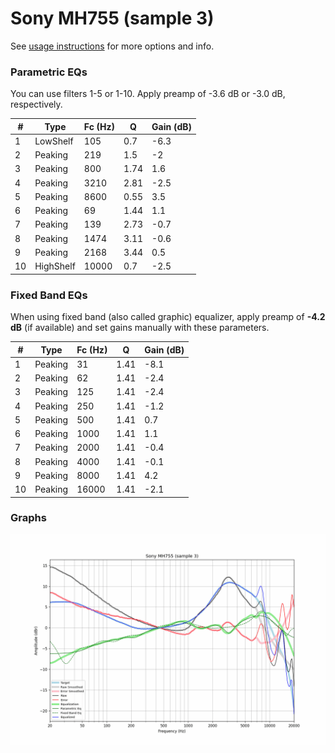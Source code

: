 # Sony MH755 (sample 3)
See [usage instructions](https://github.com/jaakkopasanen/AutoEq#usage) for more options and info.

### Parametric EQs
You can use filters 1-5 or 1-10. Apply preamp of -3.6 dB or -3.0 dB, respectively.

|   # | Type      |   Fc (Hz) |    Q |   Gain (dB) |
|-----|-----------|-----------|------|-------------|
|   1 | LowShelf  |       105 | 0.7  |        -6.3 |
|   2 | Peaking   |       219 | 1.5  |        -2   |
|   3 | Peaking   |       800 | 1.74 |         1.6 |
|   4 | Peaking   |      3210 | 2.81 |        -2.5 |
|   5 | Peaking   |      8600 | 0.55 |         3.5 |
|   6 | Peaking   |        69 | 1.44 |         1.1 |
|   7 | Peaking   |       139 | 2.73 |        -0.7 |
|   8 | Peaking   |      1474 | 3.11 |        -0.6 |
|   9 | Peaking   |      2168 | 3.44 |         0.5 |
|  10 | HighShelf |     10000 | 0.7  |        -2.5 |

### Fixed Band EQs
When using fixed band (also called graphic) equalizer, apply preamp of **-4.2 dB** (if available) and set gains manually with these parameters.

|   # | Type    |   Fc (Hz) |    Q |   Gain (dB) |
|-----|---------|-----------|------|-------------|
|   1 | Peaking |        31 | 1.41 |        -8.1 |
|   2 | Peaking |        62 | 1.41 |        -2.4 |
|   3 | Peaking |       125 | 1.41 |        -2.4 |
|   4 | Peaking |       250 | 1.41 |        -1.2 |
|   5 | Peaking |       500 | 1.41 |         0.7 |
|   6 | Peaking |      1000 | 1.41 |         1.1 |
|   7 | Peaking |      2000 | 1.41 |        -0.4 |
|   8 | Peaking |      4000 | 1.41 |        -0.1 |
|   9 | Peaking |      8000 | 1.41 |         4.2 |
|  10 | Peaking |     16000 | 1.41 |        -2.1 |

### Graphs
![](./Sony%20MH755%20(sample%203).png)
